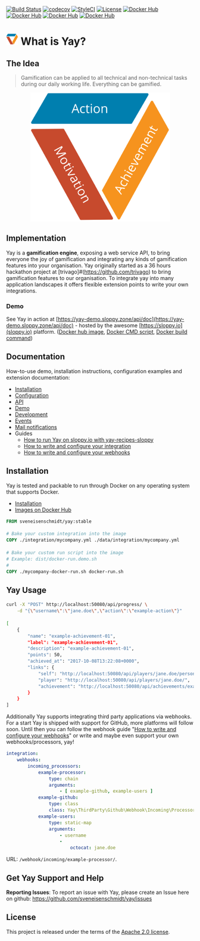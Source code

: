 [![Build Status](https://travis-ci.org/sveneisenschmidt/yay.svg?branch=master)](https://travis-ci.org/sveneisenschmidt/yay) [![codecov](https://codecov.io/gh/sveneisenschmidt/yay/branch/master/graph/badge.svg)](https://codecov.io/gh/sveneisenschmidt/yay) [![StyleCI](https://styleci.io/repos/85753371/shield?branch=master)](https://styleci.io/repos/85753371) [![License](https://img.shields.io/badge/License-Apache%202.0-blue.svg)](https://opensource.org/licenses/Apache-2.0) [![Docker Hub](https://img.shields.io/badge/Docker_Hub-.../yay:stable-green.svg)](https://hub.docker.com/r/sveneisenschmidt/yay/) [![Docker Hub](https://img.shields.io/badge/Docker_Hub-.../yay:dev-orange.svg)](https://hub.docker.com/r/sveneisenschmidt/yay/) [![Docker Hub](https://img.shields.io/badge/Docker_Hub-.../yay--demo:stable-green.svg)](https://hub.docker.com/r/sveneisenschmidt/yay-demo/) [![Docker Hub](https://img.shields.io/badge/Docker_Hub-.../yay--demo:dev-orange.svg)](https://hub.docker.com/r/sveneisenschmidt/yay-demo/)

# ![yay](docs/src/logo.png) What is Yay?

## The Idea
> Gamification can be applied to all technical and non-technical tasks during our daily working life. Everything can be gamified.

<p align="center">
    <img title="Yay!" src="docs/src/cycle.svg" width="375">
</p>

## Implementation
Yay is a **gamification engine**, exposing a web service API, to bring everyone the joy of gamification and integrating any kinds of gamification features into your organisation. Yay originally started as a 36 hours hackathon project at [trivago]#(https://github.com/trivago) to bring gamification features to our organisation. To integrate yay into many application landscapes it offers flexible extension points to write your own integrations.

### Demo
See Yay in action at [https://yay-demo.sloppy.zone/api/doc](https://yay-demo.sloppy.zone/api/doc) - hosted by the awesome [https://sloppy.io](sloppy.io) platform. ([Docker hub image](https://hub.docker.com/r/sveneisenschmidt/yay-demo/), [Docker CMD script](dist/docker-run.demo.sh), [Docker build command](Makefile))

## Documentation
How-to-use demo, installation instructions, configuration examples and extension documentation:

* [Installation](docs/installation.md)
* [Configuration](docs/configuration.md)
* [API](docs/api.md)
* [Demo](docs/demo.md)
* [Development](docs/development.md)
* [Events](docs/events.md)
* [Mail notifications](docs/mails.md)
* Guides
    * [How to run Yay on sloppy.io with yay-recipes-sloppy](https://github.com/sveneisenschmidt/yay-recipes-sloppy)
    * [How to write and configure your integration](docs/guides/integrations.md)
    * [How to write and configure your webhooks](docs/guides/webhooks.md)
## Installation
Yay is tested and packable to run through Docker on any operating system that supports Docker.

* [Installation](docs/installation.md)
* [Images on Docker Hub](https://hub.docker.com/r/sveneisenschmidt/yay/tags/)

```Dockerfile
FROM sveneisenschmidt/yay:stable

# Bake your custom integration into the image
COPY ./integration/mycompany.yml ./data/integration/mycompany.yml

# Bake your custom run script into the image
# Example: dist/docker-run.demo.sh
#   
COPY ./mycompany-docker-run.sh docker-run.sh
```

## Yay Usage
```bash
curl -X "POST" http://localhost:50080/api/progress/ \
    -d "{\"username\":\"jane.doe\",\"action\":\"example-action\"}"

[
    {
        "name": "example-achievement-01",
        "label": "example-achievement-01",
        "description": "example-achievement-01",
        "points": 50,
        "achieved_at": "2017-10-08T13:22:08+0000",
        "links": {
            "self": "http://localhost:50080/api/players/jane.doe/personal-achievements/",
            "player": "http://localhost:50080/api/players/jane.doe/",
            "achievement": "http://localhost:50080/api/achievements/example-achievement-01/"
        }
    }
]
```

Additionally Yay supports integrating third party applications via webhooks. For a start Yay is shipped with support for GitHub, more platforms will follow soon. Until then you can follow the webhook guide "[How to write and configure your webhooks](docs/guides/webhooks.md)" or write and maybe even support your own webhooks/processors, yay!

```yml
integration:
    webhooks:
        incoming_processors:
            example-processor:
                type: chain
                arguments: 
                    - [ example-github, example-users ]
            example-github:
                type: class
                class: Yay\ThirdParty\Github\Webhook\Incoming\Processor\GithubProcessor
            example-users:
                type: static-map
                arguments:
                    - username
                    -
                        octocat: jane.doe
```
URL:  `/webhook/incoming/example-processor/`.

## Get Yay Support and Help

**Reporting Issues**: To report an issue with Yay, please create an Issue here on github: https://github.com/sveneisenschmidt/yay/issues


## License

This project is released under the terms of the [Apache 2.0 license](http://www.apache.org/licenses/LICENSE-2.0).
